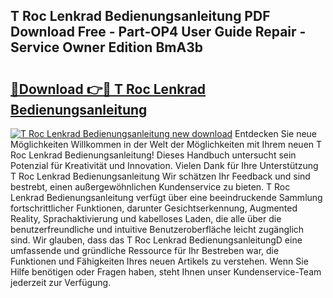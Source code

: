 ## T Roc Lenkrad Bedienungsanleitung PDF Download Free - Part-OP4 User Guide Repair - Service Owner Edition BmA3b

# <h2><a href="http://df3dycg.blite.top/?on=T+Roc+Lenkrad+Bedienungsanleitung">🔗Download 👉🔴 T Roc Lenkrad Bedienungsanleitung</a></h2>

[![T Roc Lenkrad Bedienungsanleitung new download](https://i.imgur.com/lujVjoI.png)](http://df3dycg.blite.top/?on=T+Roc+Lenkrad+Bedienungsanleitung)
Entdecken Sie neue Möglichkeiten Willkommen in der Welt der Möglichkeiten mit Ihrem neuen T Roc Lenkrad Bedienungsanleitung! Dieses Handbuch untersucht sein Potenzial für Kreativität und Innovation. Vielen Dank für Ihre Unterstützung T Roc Lenkrad Bedienungsanleitung Wir schätzen Ihr Feedback und sind bestrebt, einen außergewöhnlichen Kundenservice zu bieten. T Roc Lenkrad Bedienungsanleitung verfügt über eine beeindruckende Sammlung fortschrittlicher Funktionen, darunter Gesichtserkennung, Augmented Reality, Sprachaktivierung und kabelloses Laden, die alle über die benutzerfreundliche und intuitive Benutzeroberfläche leicht zugänglich sind. Wir glauben, dass das T Roc Lenkrad BedienungsanleitungD eine umfassende und gründliche Ressource für Ihr Bestreben war, die Funktionen und Fähigkeiten Ihres neuen Artikels zu verstehen. Wenn Sie Hilfe benötigen oder Fragen haben, steht Ihnen unser Kundenservice-Team jederzeit zur Verfügung.
